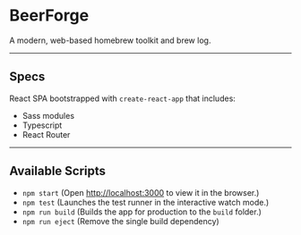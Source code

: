 # BeerForge
A modern, web-based homebrew toolkit and brew log.

---

## Specs
React SPA bootstrapped with `create-react-app` that includes:
- Sass modules
- Typescript
- React Router

___

## Available Scripts

- `npm start` (Open [http://localhost:3000](http://localhost:3000) to view it in the browser.)
- `npm test` (Launches the test runner in the interactive watch mode.)
- `npm run build` (Builds the app for production to the `build` folder.)
- `npm run eject` (Remove the single build dependency)